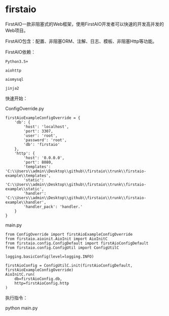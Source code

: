 # firstaio

FirstAIO一款非阻塞式的Web框架，使用FirstAIO开发者可以快速的开发高并发的Web项目。


FirstAIO包含：配置、非阻塞ORM、注解、日志、模板、非阻塞Http等功能。


FirstAIO依赖：

	Python3.5+
	
	aiohttp
	
	aiomysql
	
	jinja2

快速开始：

ConfigOverride.py

	firstAioExampleConfigOverride = {
		'db': {
			'host': 'localhost',
			'port': 3307,
			'user': 'root',
			'password': 'root',
			'db': 'firstaio'
		},
		'http': {
			'host': '0.0.0.0',
			'port': 8080,
			'templates': 'C:\\Users\\admin\\Desktop\\github\\firstaio\\trunk\\firstaio-example\\templates',
			'static': 'C:\\Users\\admin\\Desktop\\github\\firstaio\\trunk\\firstaio-example\\static',
			'handler': 'C:\\Users\\admin\\Desktop\\github\\firstaio\\trunk\\firstaio-example\\handler',
			'handler_pack': 'handler.'
		}
	}

main.py

	from ConfigOverride import firstAioExampleConfigOverride
	from firstaio.aioinit.AioInit import AioInitC
	from firstaio.config.ConfigDefault import firstAioConfigDefault
	from firstaio.config.ConfigUtil import ConfigUtilC

	logging.basicConfig(level=logging.INFO)

	firstAioConfig = ConfigUtilC.init(firstAioConfigDefault, firstAioExampleConfigOverride)
	AioInitC.run(
		db=firstAioConfig.db,
		http=firstAioConfig.http
	)


执行指令：

python main.py
